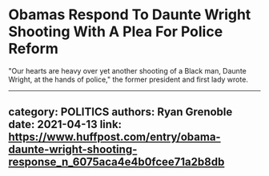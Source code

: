 # Obamas Respond To Daunte Wright Shooting With A Plea For Police Reform

"Our hearts are heavy over yet another shooting of a Black man, Daunte Wright, at the hands of police," the former president and first lady wrote.

---
category: POLITICS
authors: Ryan Grenoble
date: 2021-04-13
link: https://www.huffpost.com/entry/obama-daunte-wright-shooting-response_n_6075aca4e4b0fcee71a2b8db
---
